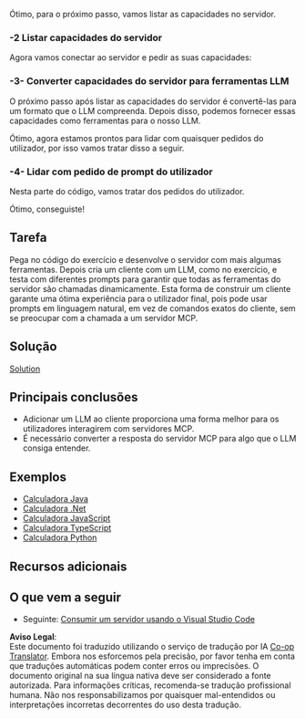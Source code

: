 <!--
CO_OP_TRANSLATOR_METADATA:
{
  "original_hash": "904b689eda5a68cbafe656d53f9787c7",
  "translation_date": "2025-06-17T18:48:08+00:00",
  "source_file": "03-GettingStarted/03-llm-client/README.md",
  "language_code": "pt"
}
-->
Ótimo, para o próximo passo, vamos listar as capacidades no servidor.

### -2 Listar capacidades do servidor

Agora vamos conectar ao servidor e pedir as suas capacidades:

### -3- Converter capacidades do servidor para ferramentas LLM

O próximo passo após listar as capacidades do servidor é convertê-las para um formato que o LLM compreenda. Depois disso, podemos fornecer essas capacidades como ferramentas para o nosso LLM.

Ótimo, agora estamos prontos para lidar com quaisquer pedidos do utilizador, por isso vamos tratar disso a seguir.

### -4- Lidar com pedido de prompt do utilizador

Nesta parte do código, vamos tratar dos pedidos do utilizador.

Ótimo, conseguiste!

## Tarefa

Pega no código do exercício e desenvolve o servidor com mais algumas ferramentas. Depois cria um cliente com um LLM, como no exercício, e testa com diferentes prompts para garantir que todas as ferramentas do servidor são chamadas dinamicamente. Esta forma de construir um cliente garante uma ótima experiência para o utilizador final, pois pode usar prompts em linguagem natural, em vez de comandos exatos do cliente, sem se preocupar com a chamada a um servidor MCP.

## Solução

[Solution](/03-GettingStarted/03-llm-client/solution/README.md)

## Principais conclusões

- Adicionar um LLM ao cliente proporciona uma forma melhor para os utilizadores interagirem com servidores MCP.
- É necessário converter a resposta do servidor MCP para algo que o LLM consiga entender.

## Exemplos

- [Calculadora Java](../samples/java/calculator/README.md)
- [Calculadora .Net](../../../../03-GettingStarted/samples/csharp)
- [Calculadora JavaScript](../samples/javascript/README.md)
- [Calculadora TypeScript](../samples/typescript/README.md)
- [Calculadora Python](../../../../03-GettingStarted/samples/python)

## Recursos adicionais

## O que vem a seguir

- Seguinte: [Consumir um servidor usando o Visual Studio Code](/03-GettingStarted/04-vscode/README.md)

**Aviso Legal**:  
Este documento foi traduzido utilizando o serviço de tradução por IA [Co-op Translator](https://github.com/Azure/co-op-translator). Embora nos esforcemos pela precisão, por favor tenha em conta que traduções automáticas podem conter erros ou imprecisões. O documento original na sua língua nativa deve ser considerado a fonte autorizada. Para informações críticas, recomenda-se tradução profissional humana. Não nos responsabilizamos por quaisquer mal-entendidos ou interpretações incorretas decorrentes do uso desta tradução.